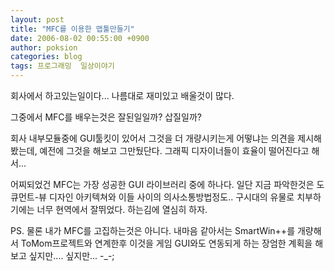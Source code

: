 ```yaml
---
layout: post
title: "MFC를 이용한 맵툴만들기"
date: 2006-08-02 00:55:00 +0900
author: poksion
categories: blog
tags: 프로그래밍  일상이야기
---
```


회사에서 하고있는일이다... 나름대로 재미있고 배울것이 많다.

그중에서 MFC를 배우는것은 잘된일일까? 삽질일까?

회사 내부모듈중에 GUI툴킷이 있어서 그것을 더 개량시키는게 어떻냐는 의견을 제시해봤는데, 예전에 그것을 해보고 그만뒀단다. 그래픽 디자이너들이 효율이 떨어진다고 해서...

어찌되었건 MFC는 가장 성공한 GUI 라이브러리 중에 하나다. 일단 지금 파악한것은 도큐먼트-뷰 디자인 아키텍쳐와 이들 사이의 의사소통방법정도.. 구시대의 유물로 치부하기에는 너무 현역에서 잘뛰었다. 하는김에 열심히 하자.

PS. 물론 내가 MFC를 고집하는것은 아니다. 내마음 같아서는 SmartWin++를 개량해서 ToMom프로젝트와 연계한후 이것을 게임 GUI와도 연동되게 하는 장엄한 계획을 해보고 싶지만.... 싶지만... -_-;

